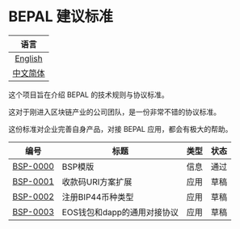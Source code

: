 # BEPAL 建议标准

|           语言           |
| :----------------------: |
|   [English](README_en.md)   |
| [中文简体](README.md) |


这个项目旨在介绍 BEPAL 的技术规则与协议标准。

这对于刚进入区块链产业的公司团队，是一份非常不错的协议标准。

这份标准对企业完善自身产品，对接 BEPAL 应用，都会有极大的帮助。


| 编号                                | 标题                                                        | 类型          | 状态     |
|-------------------------------------|-------------------------------------------------------------|---------------|----------|
| [BSP-0000](bsp-0000/bsp-0000.md) | BSP模版                                                     | 信息          | 通过     |
| [BSP-0001](bsp-0001/bsp-0001.md) | 收款码URI方案扩展                                           | 应用          | 草稿     |
| [BSP-0002](bsp-0002/bsp-0002.md) | 注册BIP44币种类型                                           | 应用          | 草稿     |
| [BSP-0003](bsp-0003/bsp-0003.md) | EOS钱包和dapp的通用对接协议                                 | 应用          | 草稿     |
